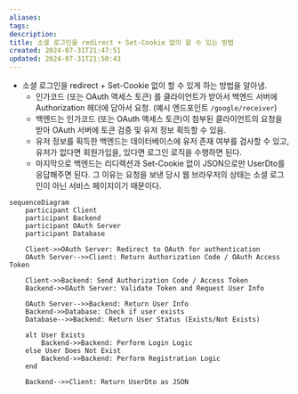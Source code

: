 ```yaml
---
aliases: 
tags: 
description:
title: 소셜 로그인을 redirect + Set-Cookie 없이 할 수 있는 방법
created: 2024-07-31T21:47:51
updated: 2024-07-31T21:50:43
---
```

- 소셜 로그인을 redirect + Set-Cookie 없이 할 수 있게 하는 방법을 알아냄.
    - 인가코드 (또는 OAuth 액세스 토큰) 를 클라이언트가 받아서 백엔드 서버에 Authorization 헤더에 담아서 요청. (예시 엔드포인트 `/google/receiver`)
    - 백엔드는 인가코드 (또는 OAuth 액세스 토큰)이 첨부된 클라이언트의 요청을 받아 OAuth 서버에 토큰 검증 및 유저 정보 획득할 수 있음.
    - 유저 정보를 획득한 백엔드는 데이터베이스에 유저 존재 여부를 검사할 수 있고, 유저가 없다면 회원가입을, 있다면 로그인 로직을 수행하면 된다.
    - 마지막으로 백엔드는 리디렉션과 Set-Cookie 없이 JSON으로만 UserDto를 응답해주면 된다. 그 이유는 요청을 보낸 당시 웹 브라우저의 상태는 소셜 로그인이 아닌 서비스 페이지이기 때문이다.

```mermaid
sequenceDiagram
    participant Client
    participant Backend
    participant OAuth Server
    participant Database

    Client->>OAuth Server: Redirect to OAuth for authentication
    OAuth Server-->>Client: Return Authorization Code / OAuth Access Token

    Client->>Backend: Send Authorization Code / Access Token
    Backend->>OAuth Server: Validate Token and Request User Info

    OAuth Server-->>Backend: Return User Info
    Backend->>Database: Check if user exists
    Database-->>Backend: Return User Status (Exists/Not Exists)

    alt User Exists
        Backend->>Backend: Perform Login Logic
    else User Does Not Exist
        Backend->>Backend: Perform Registration Logic
    end

    Backend-->>Client: Return UserDto as JSON
```
